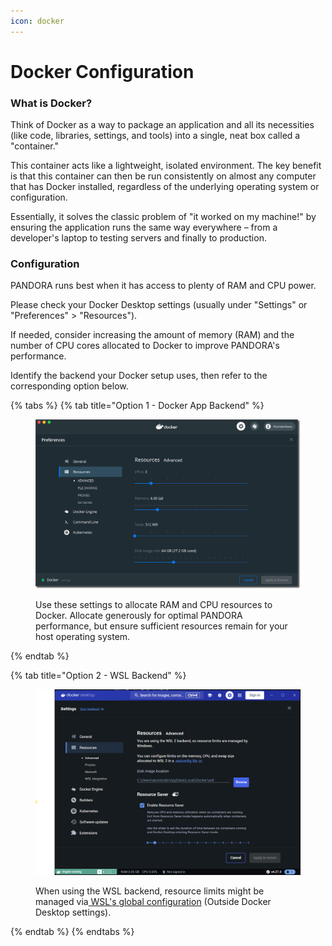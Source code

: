 ```yaml
---
icon: docker
---
```


# Docker Configuration

### What is Docker?


Think of Docker as a way to package an application and all its necessities (like code, libraries, settings, and tools) into a single, neat box called a "container."


This container acts like a lightweight, isolated environment. The key benefit is that this container can then be run consistently on almost any computer that has Docker installed, regardless of the underlying operating system or configuration.


Essentially, it solves the classic problem of "it worked on my machine!" by ensuring the application runs the same way everywhere – from a developer's laptop to testing servers and finally to production.

### Configuration

PANDORA runs best when it has access to plenty of RAM and CPU power.

Please check your Docker Desktop settings (usually under "Settings" or "Preferences" > "Resources").&#x20;

If needed, consider increasing the amount of memory (RAM) and the number of CPU cores allocated to Docker to improve PANDORA's performance.

Identify the backend your Docker setup uses, then refer to the corresponding option below.

{% tabs %}
{% tab title="Option 1 - Docker App Backend" %}
<figure><img src="../../../.gitbook/assets/docker_ram_cpu_settings.png" alt=""><figcaption><p>Use these settings to allocate RAM and CPU resources to Docker. Allocate generously for optimal PANDORA performance, but ensure sufficient resources remain for your host operating system.</p></figcaption></figure>
{% endtab %}

{% tab title="Option 2 - WSL Backend" %}
<figure><img src="../../../.gitbook/assets/docker_wsl.png" alt=""><figcaption><p>When using the WSL backend, resource limits might be managed via<a href="https://learn.microsoft.com/en-us/windows/wsl/wsl-config"> WSL's global configuration</a> (Outside Docker Desktop settings).</p></figcaption></figure>
{% endtab %}
{% endtabs %}

